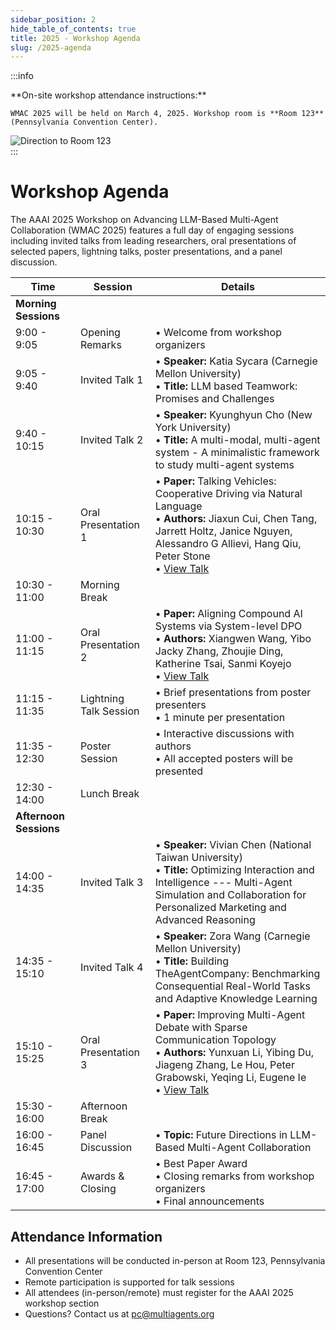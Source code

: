 ```yaml
---
sidebar_position: 2
hide_table_of_contents: true
title: 2025 - Workshop Agenda
slug: /2025-agenda
---
```


:::info
<div style={{display: 'flex', alignItems: 'center', gap: '2rem'}}>
  <div style={{flex: '1', display: 'flex', flexDirection: 'column', justifyContent: 'flex-start'}}>
    **On-site workshop attendance instructions:**

    WMAC 2025 will be held on March 4, 2025. Workshop room is **Room 123** (Pennsylvania Convention Center).
  </div>
  <div style={{flexShrink: '0'}}>
    <img src="/2025_artifacts/direction.png" alt="Direction to Room 123" style={{width: '500px', maxWidth: '100%', height: 'auto', borderRadius: '8px', boxShadow: '0 2px 4px rgba(0,0,0,0.1)'}}/>
  </div>
</div>
:::

# Workshop Agenda

The AAAI 2025 Workshop on Advancing LLM-Based Multi-Agent Collaboration (WMAC 2025) features a full day of engaging sessions including invited talks from leading researchers, oral presentations of selected papers, lightning talks, poster presentations, and a panel discussion.

| Time | Session | Details |
|------|---------|----------|
| **Morning Sessions** |||
| 9:00 - 9:05 | Opening Remarks | • Welcome from workshop organizers |
| 9:05 - 9:40 | Invited Talk 1 | • **Speaker:** Katia Sycara (Carnegie Mellon University)<br/>• **Title:** LLM based Teamwork: Promises and Challenges |
| 9:40 - 10:15 | Invited Talk 2 | • **Speaker:** Kyunghyun Cho (New York University)<br/>• **Title:** A multi-modal, multi-agent system - A minimalistic framework to study multi-agent systems |
| 10:15 - 10:30 | Oral Presentation 1 | • **Paper:** Talking Vehicles: Cooperative Driving via Natural Language<br/>• **Authors:** Jiaxun Cui, Chen Tang, Jarrett Holtz, Janice Nguyen, Alessandro G Allievi, Hang Qiu, Peter Stone<br/>• [View Talk](/2025_talks/talk_talking_vehicles_cooperative_driving_via_natural_language.pdf) |
| 10:30 - 11:00 | Morning Break |  |
| 11:00 - 11:15 | Oral Presentation 2 | • **Paper:** Aligning Compound AI Systems via System-level DPO<br/>• **Authors:** Xiangwen Wang, Yibo Jacky Zhang, Zhoujie Ding, Katherine Tsai, Sanmi Koyejo<br/>• [View Talk](/2025_talks/talk_aligning_compound_ai_systems_via_system_level_dpo.pdf)|
| 11:15 - 11:35 | Lightning Talk Session | • Brief presentations from poster presenters<br/>• 1 minute per presentation |
| 11:35 - 12:30 | Poster Session | • Interactive discussions with authors<br/>• All accepted posters will be presented |
| 12:30 - 14:00 | Lunch Break |  |
| **Afternoon Sessions** |||
| 14:00 - 14:35 | Invited Talk 3 | • **Speaker:** Vivian Chen (National Taiwan University)<br/>• **Title:** Optimizing Interaction and Intelligence --- Multi-Agent Simulation and Collaboration for Personalized Marketing and Advanced Reasoning |
| 14:35 - 15:10 | Invited Talk 4 | • **Speaker:** Zora Wang (Carnegie Mellon University)<br/>• **Title:** Building TheAgentCompany: Benchmarking Consequential Real-World Tasks and Adaptive Knowledge Learning |
| 15:10 - 15:25 | Oral Presentation 3 | • **Paper:** Improving Multi-Agent Debate with Sparse Communication Topology<br/>• **Authors:** Yunxuan Li, Yibing Du, Jiageng Zhang, Le Hou, Peter Grabowski, Yeqing Li, Eugene Ie<br/>• [View Talk](/2025_talks/talk_improving_multi_agent_debate_with_sparse_communication_topology.pdf) |
| 15:30 - 16:00 | Afternoon Break | |
| 16:00 - 16:45 | Panel Discussion | • **Topic:** Future Directions in LLM-Based Multi-Agent Collaboration |
| 16:45 - 17:00 | Awards & Closing | • Best Paper Award<br/>• Closing remarks from workshop organizers<br/>• Final announcements |

## Attendance Information

- All presentations will be conducted in-person at Room 123, Pennsylvania Convention Center
- Remote participation is supported for talk sessions
- All attendees (in-person/remote) must register for the AAAI 2025 workshop section
- Questions? Contact us at pc@multiagents.org